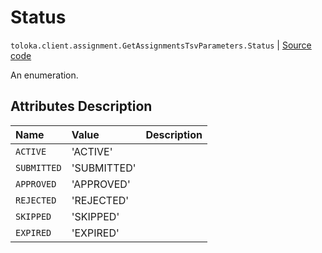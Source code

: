 # Status
`toloka.client.assignment.GetAssignmentsTsvParameters.Status` | [Source code](https://github.com/Toloka/toloka-kit/blob/v1.2.3/src/client/assignment.py#L145)

An enumeration.

## Attributes Description

| Name | Value | Description |
| :------| :-----------| :----------| 
`ACTIVE`|'ACTIVE'|
`SUBMITTED`|'SUBMITTED'|
`APPROVED`|'APPROVED'|
`REJECTED`|'REJECTED'|
`SKIPPED`|'SKIPPED'|
`EXPIRED`|'EXPIRED'|
